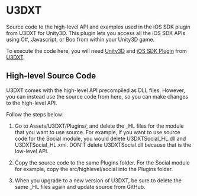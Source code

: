 U3DXT
=====

Source code to the high-level API and examples used in the iOS SDK plugin from U3DXT for Unity3D. This plugin lets you access all the iOS SDK APIs using C#, Javascript, or Boo from within your Unity3D game.

To execute the code here, you will need <a href="http://www.unity3d.com">Unity3D</a> and <a href="http://u3d.as/content/vitapoly-inc/i-os-sdk-native-api-access-from-c-javascript-and-boo/50g">iOS SDK Plugin</a> from <a href="http://u3dxt.com">U3DXT</a>.


High-level Source Code
----------------------
U3DXT comes with the high-level API precompiled as DLL files. However, you can instead use the source code from here, so you can make changes to the high-level API.

Follow the steps below:

1.  Go to Assets/U3DXT/Plugins/, and delete the _HL files for the module that you want to use source.  For example, if you want to use source code for the Social module, you would delete U3DXTSocial_HL.dll and U3DXTSocial_HL.xml.  DON'T delete U3DXTSocial.dll because that is the low-level API.

2.  Copy the source code to the same Plugins folder.  For the Social module for example, copy the src/highlevel/social into the Plugins folder.

3.  When you upgrade to a new version of U3DXT, be sure to delete the same _HL files again and update source from GitHub.
